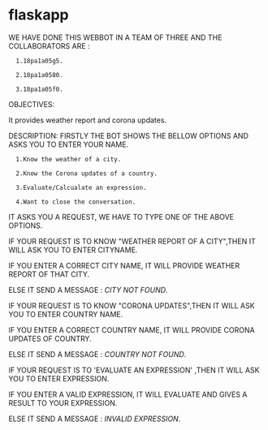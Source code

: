 # flaskapp
WE HAVE DONE THIS WEBBOT IN A TEAM OF THREE AND THE COLLABORATORS ARE :

      1.18pa1a05g5.

      2.18pa1a0580.

      3.18pa1a05f0.

OBJECTIVES:

  It provides weather report and  corona updates.

DESCRIPTION:
      FIRSTLY THE BOT SHOWS THE BELLOW OPTIONS AND ASKS YOU TO ENTER YOUR NAME.

      1.Know the weather of a city.
      
      2.Know the Corona updates of a country.
      
      3.Evaluate/Calcualate an expression.
      
      4.Want to close the conversation.
      
IT ASKS YOU A REQUEST, WE HAVE TO TYPE ONE OF THE ABOVE OPTIONS.

 IF YOUR REQUEST IS TO KNOW "WEATHER REPORT OF A CITY",THEN IT WILL ASK YOU TO ENTER CITYNAME.
 
 IF YOU ENTER A CORRECT CITY NAME, IT WILL PROVIDE WEATHER REPORT OF THAT CITY.
 
 ELSE IT SEND A MESSAGE : *CITY NOT FOUND*.

 IF YOUR REQUEST IS TO KNOW "CORONA UPDATES",THEN IT WILL ASK YOU TO ENTER COUNTRY NAME.
 
 IF YOU ENTER A CORRECT COUNTRY NAME, IT WILL PROVIDE CORONA UPDATES OF COUNTRY.
 
 ELSE IT SEND A MESSAGE : *COUNTRY NOT FOUND*.
 
 IF YOUR REQUEST IS TO 'EVALUATE AN EXPRESSION' ,THEN IT WILL ASK YOU TO ENTER EXPRESSION.
 
 IF YOU ENTER A VALID EXPRESSION, IT WILL EVALUATE AND GIVES A RESULT TO YOUR EXPRESSION.
 
 ELSE IT SEND A MESSAGE : *INVALID EXPRESSION*.
 
      

